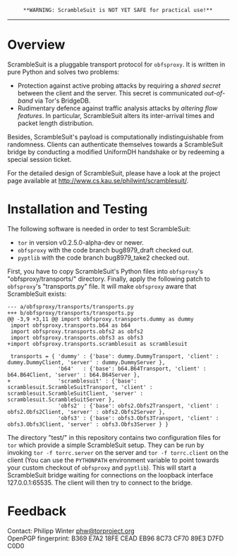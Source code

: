 
         **WARNING: ScrambleSuit is NOT YET SAFE for practical use!**
-------------------------------------------------------------------------------

Overview
========

ScrambleSuit is a pluggable transport protocol for `obfsproxy`.  It is written
in pure Python and solves two problems:

* Protection against active probing attacks by requiring a *shared secret*
  between the client and the server.  This secret is communicated *out-of-band*
  via Tor's BridgeDB.
* Rudimentary defence against traffic analysis attacks by *altering flow
  features*.  In particular, ScrambleSuit alters its inter-arrival times and
  packet length distribution.

Besides, ScrambleSuit's payload is computationally indistinguishable from
randomness.  Clients can authenticate themselves towards a ScrambleSuit bridge
by conducting a modified UniformDH handshake or by redeeming a special session
ticket.

For the detailed design of ScrambleSuit, please have a look at the project
page available at <http://www.cs.kau.se/philwint/scramblesuit/>.

Installation and Testing
========================

The following software is needed in order to test ScrambleSuit:

* `tor` in version v0.2.5.0-alpha-dev or newer.
* `obfsproxy` with the code branch bug8979_draft checked out.
* `pyptlib` with the code branch bug8979_take2 checked out.

First, you have to copy ScrambleSuit's Python files into `obfsproxy`'s
"obfsproxy/transports/" directory.  Finally, apply the following patch to
`obfsproxy`'s "transports.py" file.  It will make `obfsproxy` aware that
ScrambleSuit exists:

    --- a/obfsproxy/transports/transports.py
    +++ b/obfsproxy/transports/transports.py
    @@ -3,9 +3,11 @@ import obfsproxy.transports.dummy as dummy
     import obfsproxy.transports.b64 as b64
     import obfsproxy.transports.obfs2 as obfs2
     import obfsproxy.transports.obfs3 as obfs3
    +import obfsproxy.transports.scramblesuit as scramblesuit

     transports = { 'dummy' : {'base': dummy.DummyTransport, 'client' : dummy.DummyClient, 'server' : dummy.DummyServer },
                    'b64'   : {'base': b64.B64Transport, 'client' : b64.B64Client, 'server' : b64.B64Server },
    +               'scramblesuit' : {'base': scramblesuit.ScrambleSuitTransport, 'client' : scramblesuit.ScrambleSuitClient, 'server' : scramblesuit.ScrambleSuitServer },
                    'obfs2' : {'base': obfs2.Obfs2Transport, 'client' : obfs2.Obfs2Client, 'server' : obfs2.Obfs2Server },
                    'obfs3' : {'base': obfs3.Obfs3Transport, 'client' : obfs3.Obfs3Client, 'server' : obfs3.Obfs3Server } }

The directory "test/" in this repository contains two configuration files for
`tor` which provide a simple ScrambleSuit setup.  They can be run by invoking
`tor -f torrc.server` on the server and `tor -f torrc.client` on the client
(You can use the `PYTHONPATH` environment variable to point towards your custom
checkout of `obfsproxy` and `pyptlib`).  This will start a ScrambleSuit bridge
waiting for connections on the loopback interface 127.0.0.1:65535.  The client
will then try to connect to the bridge.

Feedback
========

Contact: Philipp Winter <phw@torproject.org>  
OpenPGP fingerprint: B369 E7A2 18FE CEAD EB96  8C73 CF70 89E3 D7FD C0D0

